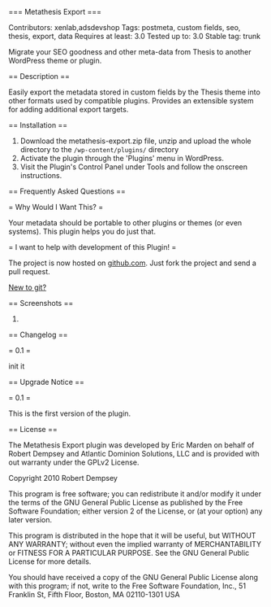 === Metathesis Export ===

Contributors: xenlab,adsdevshop
Tags: postmeta, custom fields, seo, thesis, export, data
Requires at least: 3.0
Tested up to: 3.0
Stable tag: trunk
 
Migrate your SEO goodness and other meta-data from Thesis to another WordPress theme or plugin.

== Description ==

Easily export the metadata stored in custom fields by the Thesis theme into other formats used by compatible plugins. Provides an extensible system for adding additional export targets.

== Installation ==

1. Download the metathesis-export.zip file, unzip and upload the whole directory to the `/wp-content/plugins/` directory
1. Activate the plugin through the 'Plugins' menu in WordPress.
1. Visit the Plugin's Control Panel under Tools and follow the onscreen instructions.

== Frequently Asked Questions ==

= Why Would I Want This? =

Your metadata should be portable to other plugins or themes (or even systems). This plugin helps you do just that.

= I want to help with development of this Plugin! =

The project is now hosted on [github.com](http://github.com/ads/Metathesis-Export). Just fork the project and send a pull request.

[New to git?](http://delicious.com/ericmarden/git)

== Screenshots ==

1.

== Changelog ==

= 0.1 =

init it

== Upgrade Notice ==

= 0.1 =

This is the first version of the plugin.

== License ==

The Metathesis Export plugin was developed by Eric Marden on behalf of Robert Dempsey and Atlantic Dominion Solutions, LLC and is provided with out warranty under the GPLv2 License.

Copyright 2010 Robert Dempsey

This program is free software; you can redistribute it and/or modify it under the terms of the GNU General Public License as published by the Free Software Foundation; either version 2 of the License, or (at your option) any later version.

This program is distributed in the hope that it will be useful, but WITHOUT ANY WARRANTY; without even the implied warranty of MERCHANTABILITY or FITNESS FOR A PARTICULAR PURPOSE.  See the GNU General Public License for more details.

You should have received a copy of the GNU General Public License along with this program; if not, write to the Free Software Foundation, Inc., 51 Franklin St, Fifth Floor, Boston, MA  02110-1301  USA